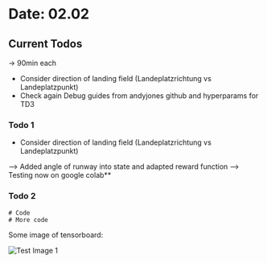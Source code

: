# Date: 02.02
## Current Todos
-> 90min each
- Consider direction of landing field (Landeplatzrichtung vs Landeplatzpunkt)
- Check again Debug guides from andyjones github and hyperparams for TD3

### Todo 1 
- Consider direction of landing field (Landeplatzrichtung vs Landeplatzpunkt)

--> Added angle of runway into state and adapted reward function
--> Testing now on google colab**


### Todo 2


```
# Code
# More code
```

Some image of tensorboard:

![Test Image 1](images/3DTest.png)